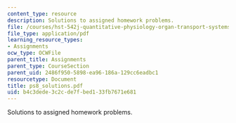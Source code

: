 ```yaml
---
content_type: resource
description: Solutions to assigned homework problems.
file: /courses/hst-542j-quantitative-physiology-organ-transport-systems-spring-2004/b4c3dede3c2cde7fbed133fb7671e681_ps8_solutions.pdf
file_type: application/pdf
learning_resource_types:
- Assignments
ocw_type: OCWFile
parent_title: Assignments
parent_type: CourseSection
parent_uid: 2486f950-5898-ea96-186a-129cc6eadbc1
resourcetype: Document
title: ps8_solutions.pdf
uid: b4c3dede-3c2c-de7f-bed1-33fb7671e681
---
```

Solutions to assigned homework problems.

